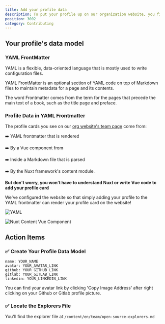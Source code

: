 ```yaml
---
title: Add your profile data
description: To put your profile up on our organization website, you first need to create a data model and find your subgroup.
position: 3002
category: Contributing
---
```


## Your profile's data model

### YAML FrontMatter

YAML is a flexible, data-oriented language that is mostly used to write configuration files.

YAML FrontMatter is an optional section of YAML code on top of Markdown files to maintain metadata for a page and its contents.

<alert>
The word Frontmatter comes from the term for the pages that precede the main text of a book, such as the title page and preface.
</alert>

### Profile Data in YAML Frontmatter

The profile cards you see on our [org website's team page](https://org.grey.software/team) come from:

➡️ YAML frontmatter that is rendered

➡️ By a Vue component from

➡️ Inside a Markdown file that is parsed

➡️ By the Nuxt framework's content module.

**But don't worry, you won't have to understand Nuxt or write Vue code to add your profile card**

We've configured the website so that simply adding your profile to the YAML frontmatter can render your profile card on the website!

![YAML](/team-yaml.png)

![Nuxt Content Vue Component](/team-vue.png)

## Action Items

### ✅ Create Your Profile Data Model

<code-group>
<code-block label="YAML" active>

```
name: YOUR_NAME
avatar: YOUR_AVATAR_LINK
github: YOUR_GITHUB_LINK
gitlab: YOUR_GITLAB_LINK
linkedin: YOUR_LINKEDIN_LINK
```

 </code-block>

 </code-group>

<alert>
You can find your avatar link by clicking 'Copy Image Address' after right clicking on your Github or Gitlab profile picture. 
</alert>

### ✅ Locate the Explorers File

You'll find the explorer file at `/content/en/team/open-source-explorers.md`

<cta-button text="Explorers File" link="https://gitlab.com/grey-software/org/-/blob/master/content/en/team/open-source-explorers.md">
</cta-button>

<br></br>
